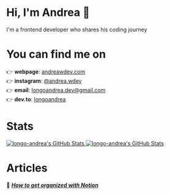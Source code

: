 # Hi, I'm Andrea 👋

I'm a frontend developer who shares his coding journey

# You can find me on

👉 **webpage**: [andreawdev.com](http://www.andreawdev.com/) <br />
👉 **instagram**: [@andrea.wdev](https://www.instagram.com/andrea.wdev/) <br />
👉 **email**: [longoandrea.dev@gmail.com](mailto:longoandrea.dev@gmail.com) <br />
👉 **dev.to**: [longoandrea](https://dev.to/longoandrea) <br />

# Stats

<a href="https://github.com/longo-andrea/longo-andrea">
  <img align="start" src="https://github-readme-stats.vercel.app/api?username=longo-andrea&theme=dark" alt="longo-andrea's GitHub Stats" />
</a>

<a href="https://github.com/longo-andrea/longo-andrea">
   <img align="end" src="https://github-readme-stats.vercel.app/api/top-langs/?username=longo-andrea&theme=dark&langs_count=3" alt="longo-andrea's GitHub Stats" />
</a>
  
# Articles

📕 ***[How to get organized with Notion](https://dev.to/longoandrea/how-to-get-organized-with-notion-kh2)*** <br />
